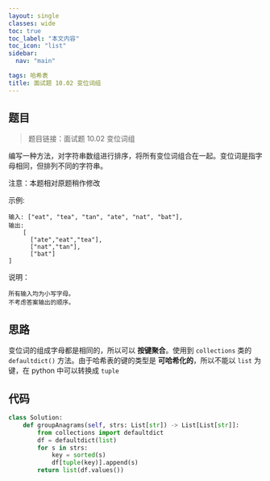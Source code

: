 ```yaml
---
layout: single
classes: wide
toc: true
toc_label: "本文内容"
toc_icon: "list"
sidebar:
  nav: "main"

tags: 哈希表
title: 面试题 10.02 变位词组
---
```


## 题目

> 题目链接：面试题 10.02 变位词组

编写一种方法，对字符串数组进行排序，将所有变位词组合在一起。变位词是指字母相同，但排列不同的字符串。

注意：本题相对原题稍作修改

示例:

    输入: ["eat", "tea", "tan", "ate", "nat", "bat"],
    输出:
        [
          ["ate","eat","tea"],
          ["nat","tan"],
          ["bat"]
    ]

说明：

    所有输入均为小写字母。
    不考虑答案输出的顺序。


## 思路 

变位词的组成字母都是相同的，所以可以 **按键聚合**。使用到 `collections` 类的 `defaultdict()` 方法。由于哈希表的键的类型是 **可哈希化的**，所以不能以 `list` 为键，在 python 中可以转换成 `tuple`

## 代码 

```python
class Solution:
    def groupAnagrams(self, strs: List[str]) -> List[List[str]]:
        from collections import defaultdict
        df = defaultdict(list)
        for s in strs:
            key = sorted(s)
            df[tuple(key)].append(s)
        return list(df.values())

```
